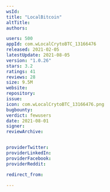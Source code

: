 ```yaml
---
wsId: 
title: "LocalBitcoin"
altTitle: 
authors:

users: 500
appId: com.wLocalCrytoBTC_13166476
released: 2021-02-05
latestUpdate: 2021-08-05
version: "1.0.26"
stars: 3.2
ratings: 41
reviews: 28
size: 9.5M
website: 
repository: 
issue: 
icon: com.wLocalCrytoBTC_13166476.png
bugbounty: 
verdict: fewusers
date: 2021-08-01
signer: 
reviewArchive:


providerTwitter: 
providerLinkedIn: 
providerFacebook: 
providerReddit: 

redirect_from:

---
```



